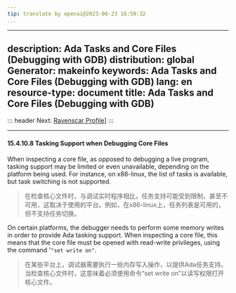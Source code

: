 ```yaml
---
tip: translate by openai@2023-06-23 16:59:32
...
```

---
description: Ada Tasks and Core Files (Debugging with GDB)
distribution: global
Generator: makeinfo
keywords: Ada Tasks and Core Files (Debugging with GDB)
lang: en
resource-type: document
title: Ada Tasks and Core Files (Debugging with GDB)
---
::: header
Next: [Ravenscar Profile](Ravenscar-Profile.html#Ravenscar-Profile)]
:::

---

#### 15.4.10.8 Tasking Support when Debugging Core Files


When inspecting a core file, as opposed to debugging a live program, tasking support may be limited or even unavailable, depending on the platform being used. For instance, on x86-linux, the list of tasks is available, but task switching is not supported.

> 在检查核心文件时，与调试实时程序相比，任务支持可能受到限制，甚至不可用，这取决于使用的平台。例如，在x86-linux上，任务列表是可用的，但不支持任务切换。


On certain platforms, the debugger needs to perform some memory writes in order to provide Ada tasking support. When inspecting a core file, this means that the core file must be opened with read-write privileges, using the command '`"set write on"`.

> 在某些平台上，调试器需要执行一些内存写入操作，以提供Ada任务支持。当检查核心文件时，这意味着必须使用命令“set write on”以读写权限打开核心文件。
